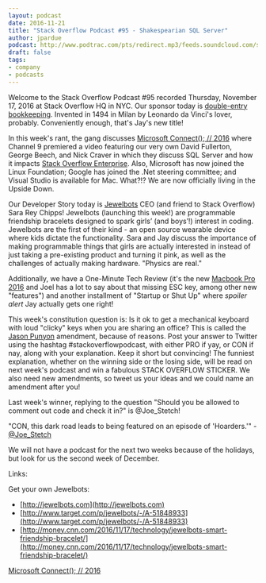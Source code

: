 ```yaml
---
layout: podcast
date: 2016-11-21
title: "Stack Overflow Podcast #95 - Shakespearian SQL Server"
author: jpardue
podcast: http://www.podtrac.com/pts/redirect.mp3/feeds.soundcloud.com/stream/294106721-stack-exchange-stack-overflow-podcast-95-shakespearian-sql-server.mp3
draft: false
tags:
- company
- podcasts
---
```


Welcome to the Stack Overflow Podcast #95 recorded Thursday, November 17, 2016 at Stack Overflow HQ in NYC. Our sponsor today is [double-entry bookkeeping](https://en.wikipedia.org/wiki/Double-entry_bookkeeping_system). Invented in 1494 in Milan by Leonardo da Vinci's lover, probably. Conveniently enough, that's Jay's new title!

In this week's rant, the gang discusses [Microsoft Connect(); // 2016](https://connectevent.microsoft.com/) where Channel 9 premiered a video featuring our very own David Fullerton, George Beech, and Nick Craver in which they discuss SQL Server and how it impacts [Stack Overflow Enterprise](https://business.stackoverflow.com/enterprise). Also, Microsoft has now joined the Linux Foundation; Google has joined the .Net steering committee; and Visual Studio is available for Mac. What?!? We are now officially living in the Upside Down. 

Our Developer Story today is [Jewelbots](http://www.jewelbots.com/) CEO (and friend to Stack Overflow) Sara Rey Chipps! Jewelbots (launching this week!) are programmable friendship bracelets designed to spark girls’ (and boys’!) interest in coding. Jewelbots are the first of their kind - an open source wearable device where kids dictate the functionality. Sara and Jay discuss the importance of making programmable things that girls are actually interested in instead of just taking a pre-existing product and turning it pink, as well as the challenges of actually making hardware. "Physics are real."

Additionally, we have a One-Minute Tech Review (it's the new [Macbook Pro 2016](http://www.apple.com/macbook-pro/?afid=p238%7Cs9ziWM6zM-dc_mtid_20925top39173_pcrid_154335371021_&cid=wwa-us-kwgo-mac-slid-) and Joel has a lot to say about that missing ESC key, among other new "features") and another installment of "Startup or Shut Up" where *spoiler alert* Jay actually gets one right! 

This week's constitution question is: Is it ok to get a mechanical keyboard with loud "clicky" keys when you are sharing an office? This is called the [Jason Punyon](https://twitter.com/JasonPunyon) amendment, because of reasons. Post your answer to Twitter using the hashtag #stackoverflowpodcast, with either PRO if yay, or CON if nay, along with your explanation. Keep it short but convincing! The funniest explanation, whether on the winning side or the losing side, will be read on next week's podcast and win a fabulous STACK OVERFLOW STICKER. We also need new amendments, so tweet us your ideas and we could name an amendment after you!

Last week's winner, replying to the question "Should you be allowed to comment out code and check it in?" is @Joe_Stetch!

"CON, this dark road leads to being featured on an episode of 'Hoarders.'" - [@Joe_Stetch](https://twitter.com/joe_stech/status/798769080421400576)

We will not have a podcast for the next two weeks because of the holidays, but look for us the second week of December.

Links:

Get your own Jewelbots:

* [http://jewelbots.com](http://jewelbots.com)
* [http://www.target.com/p/jewelbots/-/A-51848933](http://www.target.com/p/jewelbots/-/A-51848933)
* [http://money.cnn.com/2016/11/17/technology/jewelbots-smart-friendship-bracelet/](http://money.cnn.com/2016/11/17/technology/jewelbots-smart-friendship-bracelet/)

[Microsoft Connect(); // 2016](https://connectevent.microsoft.com/) 

